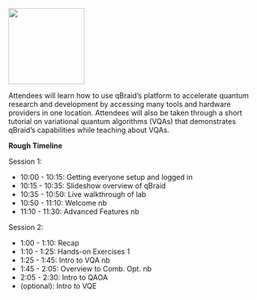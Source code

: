 [<img src="https://qbraid-static.s3.amazonaws.com/logos/Launch_on_qBraid_white.png" width="150">](https://account.qbraid.com?gitHubUrl=https://github.com/qBraid/IEEE_QCE23_qBraid_Tutorial.git)

Attendees will learn how to use qBraid’s platform to accelerate quantum research and development by accessing many tools and hardware providers in one location. Attendees will also be taken through a short tutorial on variational quantum algorithms (VQAs) that demonstrates qBraid’s capabilities while teaching about VQAs. 


**Rough Timeline**

Session 1:
- 10:00 - 10:15: Getting everyone setup and logged in
- 10:15 - 10:35: Slideshow overview of qBraid
- 10:35 - 10:50: Live walkthrough of lab
- 10:50 - 11:10: Welcome nb
- 11:10 - 11:30: Advanced Features nb

Session 2:
- 1:00 - 1:10: Recap
- 1:10 - 1:25: Hands-on Exercises 1
- 1:25 - 1:45: Intro to VQA nb
- 1:45 - 2:05: Overview to Comb. Opt. nb
- 2:05 - 2:30: Intro to QAOA
- (optional): Intro to VQE
